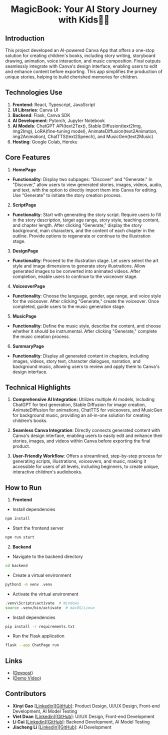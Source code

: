 <h1 align="center">MagicBook: Your AI Story Journey with Kids🔮🌈</h1>

## **Introduction**

This project developed an AI-powered Canva App that offers a one-stop solution for creating children's books, including story writing, storyboard drawing, animation, voice interaction, and music composition. Final outputs seamlessly integrate with Canva's design interface, enabling users to edit and enhance content before exporting. This app simplifies the production of unique stories, helping to build cherished memories for children.

## **Technologies Use**
1. **Frontend**: React, Typescript, JavaScript
2. **UI Libraries**: Canva UI
3. **Backend**: Flask, Canva SDK
4. **AI Development**: Pytorch, Jupyter Notebook
5. **AI Models**: ChatGPT API(text2Text), Stable Diffusion(text2Img, img2Img), LoRA(fine-tuning model), AnimateDiffusion(text2Animation, img2Animation), ChatTTS(text2Speech), and MusicGen(text2Music)
6. **Hosting**: Google Colab, Heroku

## **Core Features**

1. **HomePage**

- **Functionality**: Display two subpages: "Discover" and "Generate." In "Discover," allow users to view generated stories, images, videos, audio, and text, with the option to directly import them into Canva for editing. Use "Generate" to initiate the story creation process.

2. **ScriptPage**

- **Functionality**: Start with generating the story script. Require users to fill in the story description, target age range, story style, teaching content, and chapter length. After clicking "Generate," display the story background, main characters, and the content of each chapter in the outline. Provide options to regenerate or continue to the illustration stage.
  
3. **DesignPage**

- **Functionality**: Proceed to the illustration stage. Let users select the art style and image dimensions to generate story illustrations. Allow generated images to be converted into animated videos. After completion, enable users to continue to the voiceover stage.

4. **VoiceoverPage**

- **Functionality**: Choose the language, gender, age range, and voice style for the voiceover. After clicking "Generate," create the voiceover. Once completed, guide users to the music generation stage.

5. **MusicPage**

- **Functionality**: Define the music style, describe the content, and choose whether it should be instrumental. After clicking "Generate," complete the music creation process.

6. **SummaryPage**

- **Functionality**: Display all generated content in chapters, including images, videos, story text, character dialogues, narration, and background music, allowing users to review and apply them to Canva's design interface.

## Technical Highlights

1. **Comprehensive AI Integration**: Utilizes multiple AI models, including ChatGPT for text generation, Stable Diffusion for image creation, AnimateDiffusion for animations, ChatTTS for voiceovers, and MusicGen for background music, providing an all-in-one solution for creating children’s books.

2. **Seamless Canva Integration**: Directly connects generated content with Canva's design interface, enabling users to easily edit and enhance their stories, images, and videos within Canva before exporting the final product.

3. **User-Friendly Workflow**: Offers a streamlined, step-by-step process for generating scripts, illustrations, voiceovers, and music, making it accessible for users of all levels, including beginners, to create unique, interactive children's audiobooks.

## How to Run

1. **Frontend**

- Install dependencies

```bash
npm install
```

- Start the frontend server

```bash
npm run start
```

2. **Backend**

- Navigate to the backend directory

```bash
cd backend
```

- Create a virtual environment

```bash
python3 -m venv .venv
```

- Activate the virtual environment

```bash
.venv\Scripts\activate  # Windows
source .venv/bin/activate  # macOS/Linux
```

- Install dependencies

```bash
pip install -r requirements.txt
```

- Run the Flask application

```bash
flask --app ChatPage run
```

## Links

- ([Devpost](https://youtu.be/8D57UD3cWfo?si=xhHj6ELR5Tlrhy4y))
- ([Demo Video](https://youtu.be/8D57UD3cWfo?si=xhHj6ELR5Tlrhy4y))

## Contributors

- **Xinyi Gao** [[Linkedin](https://www.linkedin.com/in/xinyi-gao-cn/)][[GitHub](https://github.com/Joan-gao)]: Product Design, UI/UX Design, Front-end Development, AI Model Testing
- **Viet Doan** [[Linkedin](https://www.linkedin.com/in/viet-doan-vqd/)][[GitHub](https://github.com/viet-doan)]: UI/UX Design, Front-end Development
- **Li Cui** [[Linkedin](https://www.linkedin.com/in/li-cui-73809027b)][[GitHub](https://github.com/amandaliberaann)]: Backend Development, AI Model Testing
- **Jiacheng Li** [[Linkedin](https://www.linkedin.com/in/jiacheng-li-b17b41242/)][[GitHub](https://github.com/ljc0359)]: AI Development
